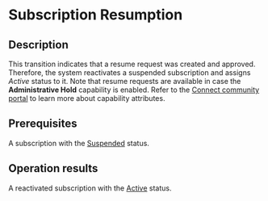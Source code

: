 # Subscription Resumption
## Description
This transition indicates that a resume request was created and approved. Therefore, the system reactivates a suspended subscription and assigns *Active* status to it. 
Note that resume requests are available in case the **Administrative Hold** capability is enabled. Refer to the [Connect community portal](https://connect.cloudblue.com/community/modules/products/capabilities/) to learn more about capability attributes.
## Prerequisites
A subscription with the [Suspended](s-e-suspended.html) status.
## Operation results
A reactivated subscription with the [Active](s-b-active.html) status.